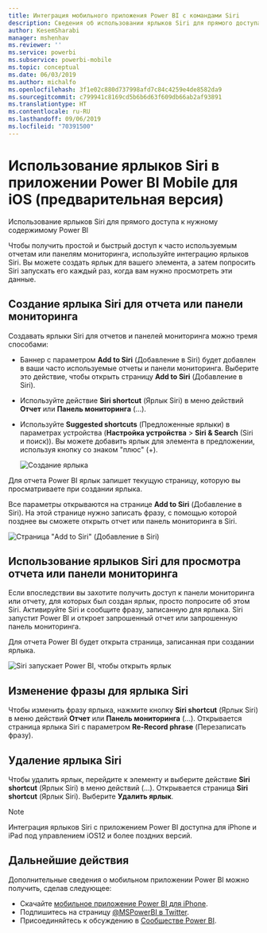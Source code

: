 ```yaml
---
title: Интеграция мобильного приложения Power BI с командами Siri
description: Сведения об использовании ярлыков Siri для прямого доступа к нужному содержимому Power BI.
author: KesemSharabi
manager: mshenhav
ms.reviewer: ''
ms.service: powerbi
ms.subservice: powerbi-mobile
ms.topic: conceptual
ms.date: 06/03/2019
ms.author: michalfo
ms.openlocfilehash: 3f1e02c880d737998afd7c84c4259e4de8582da9
ms.sourcegitcommit: c799941c8169cd5b6b6d63f609db66ab2af93891
ms.translationtype: HT
ms.contentlocale: ru-RU
ms.lasthandoff: 09/06/2019
ms.locfileid: "70391500"
---
```

# <a name="using-siri-shortcuts-in-power-bi-mobile-ios-app-preview"></a>Использование ярлыков Siri в приложении Power BI Mobile для iOS (предварительная версия)

Использование ярлыков Siri для прямого доступа к нужному содержимому Power BI

Чтобы получить простой и быстрый доступ к часто используемым отчетам или панелям мониторинга, используйте интеграцию ярлыков Siri. Вы можете создать ярлык для вашего элемента, а затем попросить Siri запускать его каждый раз, когда вам нужно просмотреть эти данные.

## <a name="create-siri-shortcut-for-a-report-or-dashboard"></a>Создание ярлыка Siri для отчета или панели мониторинга

Создавать ярлыки Siri для отчетов и панелей мониторинга можно тремя способами:

- Баннер с параметром **Add to Siri** (Добавление в Siri) будет добавлен в ваши часто используемые отчеты и панели мониторинга. Выберите это действие, чтобы открыть страницу **Add to Siri** (Добавление в Siri).
    
- Используйте действие **Siri shortcut** (Ярлык Siri) в меню действий **Отчет** или **Панель мониторинга** (...).
    
- Используйте **Suggested shortcuts** (Предложенные ярлыки) в параметрах устройства (**Настройка устройства** > **Siri & Search** (Siri и поиск)). Вы можете добавить ярлык для элемента в предложении, используя кнопку со знаком "плюс" (+).
     
     ![Создание ярлыка](./media/mobile-apps-ios-siri-search/power-bi-siri-create-shortcut.png)

Для отчета Power BI ярлык запишет текущую страницу, которую вы просматриваете при создании ярлыка. 

Все параметры открываются на странице **Add to Siri** (Добавление в Siri). На этой странице нужно записать фразу, с помощью которой позднее вы сможете открыть отчет или панель мониторинга в Siri. 
   
![Страница "Add to Siri" (Добавление в Siri)](./media/mobile-apps-ios-siri-search/power-bi-siri-add-page.png)
    

## <a name="use-siri-shortcuts-to-view-report-or-dashboard"></a>Использование ярлыков Siri для просмотра отчета или панели мониторинга

Если впоследствии вы захотите получить доступ к панели мониторинга или отчету, для которых был создан ярлык, просто попросите об этом Siri.
Активируйте Siri и сообщите фразу, записанную для ярлыка. Siri запустит Power BI и откроет запрошенный отчет или запрошенную панель мониторинга. 

Для отчета Power BI будет открыта страница, записанная при создании ярлыка.


  ![Siri запускает Power BI, чтобы открыть ярлык](./media/mobile-apps-ios-siri-search/power-bi-siri-open.png)
  

## <a name="edit-siri-shortcut-phrase"></a>Изменение фразы для ярлыка Siri 
Чтобы изменить фразу ярлыка, нажмите кнопку **Siri shortcut** (Ярлык Siri) в меню действий **Отчет** или **Панель мониторинга** (...). Открывается страница ярлыка Siri с параметром **Re-Record phrase** (Перезаписать фразу). 

## <a name="delete-siri-shortcut"></a>Удаление ярлыка Siri 
Чтобы удалить ярлык, перейдите к элементу и выберите действие **Siri shortcut** (Ярлык Siri) в меню действий (...). Открывается страница **Siri shortcut** (Ярлык Siri). Выберите **Удалить ярлык**.


> [!NOTE]
> Интеграция ярлыков Siri с приложением Power BI доступна для iPhone и iPad под управлением iOS12 и более поздних версий.
> 

## <a name="next-steps"></a>Дальнейшие действия
Дополнительные сведения о мобильном приложении Power BI можно получить, сделав следующее: 

* Скачайте [мобильное приложение Power BI для iPhone](http://go.microsoft.com/fwlink/?LinkId=522062).
* Подпишитесь на страницу [@MSPowerBI в Twitter](https://twitter.com/MSPowerBI).
* Присоединяйтесь к обсуждению в [Сообществе Power BI](http://community.powerbi.com/).


